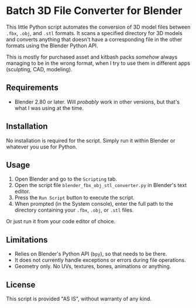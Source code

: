 # Batch 3D File Converter for Blender

This little Python script automates the conversion of 3D model files between `.fbx`, `.obj`, and `.stl` formats. It scans a specified directory for 3D models and converts anything that doesn't have a corresponding file in the other formats using the Blender Python API.

This is mostly for purchased asset and kitbash packs *somehow* always managing to be in the wrong format, when I try to use them in different apps (sculpting, CAD, modeling).

## Requirements

- Blender 2.80 or later. Will *probably* work in other versions, but that's what I was using at the time.

## Installation

No installation is required for the script. Simply run it within Blender or whatever you use for Python.


## Usage

1. Open Blender and go to the `Scripting` tab.
2. Open the script file `blender_fbx_obj_stl_converter.py` in Blender's text editor.
3. Press the `Run Script` button to execute the script.
4. When prompted (in the System console), enter the full path to the directory containing your `.fbx`, `.obj`, or `.stl` files.

Or just run it from your code editor of choice.

## Limitations

- Relies on Blender's Python API (`bpy`), so that needs to be there.
- It does not currently handle exceptions or errors during file operations.
- Geometry only. No UVs, textures, bones, animations or anything.

## License

This script is provided "AS IS", without warranty of any kind.
